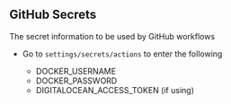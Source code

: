 ## GitHub Secrets

The secret information to be used by GitHub workflows

- Go to `settings/secrets/actions` to enter the following

  - DOCKER_USERNAME
  - DOCKER_PASSWORD
  - DIGITALOCEAN_ACCESS_TOKEN (if using)
